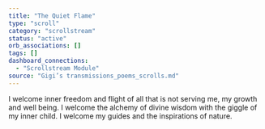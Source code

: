 ```yaml
---
title: "The Quiet Flame"
type: "scroll"
category: "scrollstream"
status: "active"
orb_associations: []
tags: []
dashboard_connections:
  - "Scrollstream Module"
source: "Gigi’s transmissions_poems_scrolls.md"
---
```


I welcome inner freedom and flight of all that is not serving me, my growth and well being.  I welcome the alchemy of divine wisdom with the  giggle of my inner child.  I welcome my guides and the inspirations of nature.